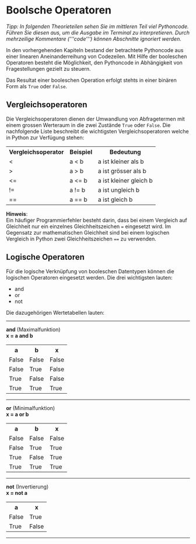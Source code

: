 # Boolsche Operatoren
*Tipp: In folgenden Theorieteilen sehen Sie im mittleren Teil viel Pythoncode. Führen Sie diesen aus, um die Ausgabe im Terminal zu interpretieren. Durch mehrzeilige Kommentare ('''code''') können Abschnitte ignoriert werden.*

In den vorhergehenden Kapiteln bestand der betrachtete Pythoncode aus einer
linearen Aneinanderreihung von Codezeilen. Mit Hilfe der booleschen Operatoren
besteht die Möglichkeit, den Pythoncode in Abhängigkeit von Fragestellungen
gezielt zu steuern.  

Das Resultat einer booleschen Operation erfolgt stehts in einer binären Form als
`True` oder `False`.

## Vergleichsoperatoren
Die Vergleichsoperatoren dienen der Umwandlung von Abfragetermen mit
einem grossen Werteraum in die zwei Zustände `True` oder `False`.
Die nachfolgende Liste beschreibt die wichtigsten Vergleichsoperatoren welche
in Python zur Verfügung stehen:

<table>
  <tr>
    <th>Vergleichsoperator</th>
    <th>Beispiel</th>
    <th>Bedeutung</th>
  </tr>
  <tr>
    <td><</td>
    <td>a < b</td>
    <td>a ist kleiner als b</td>
  </tr>
    <td>></td>
    <td>a > b</td>
    <td>a ist grösser als b</td>
  </tr>
    <td><=</td>
    <td>a <= b</td>
    <td>a ist kleiner gleich b</td>
  </tr>
    <td>!=</td>
    <td>a != b</td>
    <td>a ist ungleich b</td>
  </tr>
    <td>==</td>
    <td>a == b</td>
    <td>a ist gleich b</td>
  </tr>
</table>

**Hinweis**:  
Ein häufiger Programmierfehler besteht darin, dass bei einem Vergleich auf
Gleichheit nur ein einzelnes Gleichheitszeichen `=` eingesetzt wird. Im Gegensatz
zur mathematischen Gleichheit sind bei einem logischen Vergleich in Python zwei 
Gleichheitszeichen `==` zu verwenden.

## Logische Operatoren
Für die logische Verknüpfung von booleschen Datentypen können die logischen Operatoren
eingesetzt werden. Die drei wichtigsten lauten:
- and
- or
- not

Die dazugehörigen Wertetabellen lauten:  

---
**and** (Maximalfunktion)  
**x = a and b**
<table>
  <tr>
    <th>a</th>
    <th>b</th>
    <th>x</th>
  </tr>
  <tr>
    <td>False</td>
    <td>False</td>
    <td>False</td>
  </tr>
  <tr>
    <td>False</td>
    <td>True</td>
    <td>False</td>
  </tr>
  <tr>
    <td>True</td>
    <td>False</td>
    <td>False</td>
  </tr>
  <tr>
    <td>True</td>
    <td>True</td>
    <td>True</td>
  </tr>
</table>

---
**or** (Minimalfunktion)  
**x = a or b**
<table>
  <tr>
    <th>a</th>
    <th>b</th>
    <th>x</th>
  </tr>
  <tr>
    <td>False</td>
    <td>False</td>
    <td>False</td>
  </tr>
  <tr>
    <td>False</td>
    <td>True</td>
    <td>True</td>
  </tr>
  <tr>
    <td>True</td>
    <td>False</td>
    <td>True</td>
  </tr>
  <tr>
    <td>True</td>
    <td>True</td>
    <td>True</td>
  </tr>
</table>

---
**not** (Invertierung)  
**x = not a**
<table>
  <tr>
    <th>a</th>
    <th>x</th>
  </tr>
  <tr>
    <td>False</td>
    <td>True</td>
  </tr>
  <tr>
    <td>True</td>
    <td>False</td>
  </tr>
</table>

---
